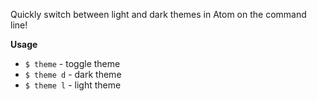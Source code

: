 Quickly switch between light and dark themes in Atom on the command line!

**Usage**

* `$ theme` - toggle theme
* `$ theme d` - dark theme
* `$ theme l` - light theme
